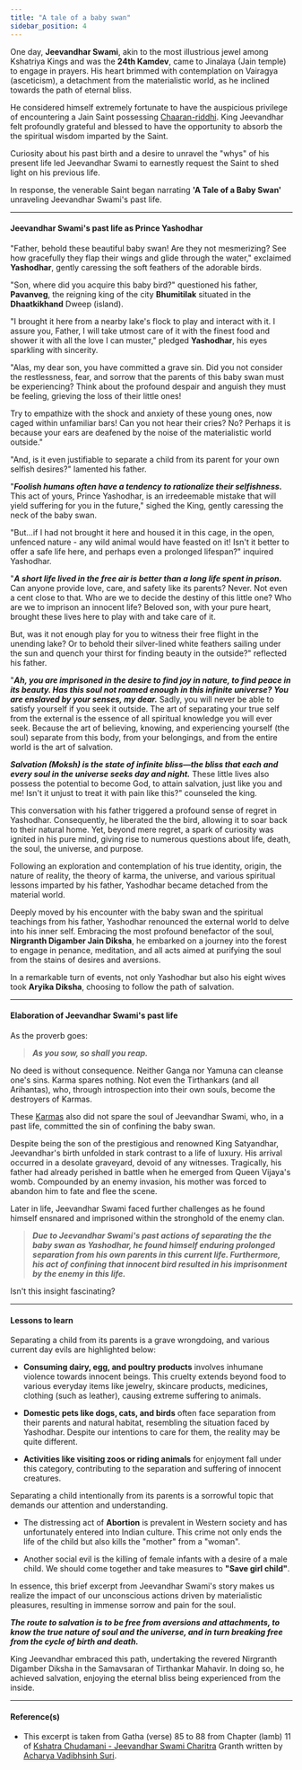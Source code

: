 ```yaml
---
title: "A tale of a baby swan"
sidebar_position: 4
---
```


One day, **Jeevandhar Swami**, akin to the most illustrious jewel among Kshatriya Kings and was the **24th Kamdev**, came to Jinalaya (Jain temple) to engage in prayers. His heart brimmed with contemplation on Vairagya (asceticism), a detachment from the materialistic world, as he inclined towards the path of eternal bliss.

He considered himself extremely fortunate to have the auspicious privilege of encountering a Jain Saint possessing [Chaaran-riddhi](./../Insights//64%20Riddhis/Kriya_Riddhi.md). King Jeevandhar felt profoundly grateful and blessed to have the opportunity to absorb the the spiritual wisdom imparted by the Saint.

Curiosity about his past birth and a desire to unravel the "whys" of his present life led Jeevandhar Swami to earnestly request the Saint to shed light on his previous life.

In response, the venerable Saint began narrating **'A Tale of a Baby Swan'** unraveling Jeevandhar Swami's past life.

---

#### Jeevandhar Swami's past life as Prince Yashodhar

"Father, behold these beautiful baby swan! Are they not mesmerizing? See how gracefully they flap their wings and glide through the water," exclaimed **Yashodhar**, gently caressing the soft feathers of the adorable birds.

"Son, where did you acquire this baby bird?" questioned his father, **Pavanveg**, the reigning king of the city **Bhumitilak** situated in the **Dhaatkikhand** Dweep (island).

"I brought it here from a nearby lake's flock to play and interact with it. I assure you, Father, I will take utmost care of it with the finest food and shower it with all the love I can muster," pledged **Yashodhar**, his eyes sparkling with sincerity.

"Alas, my dear son, you have committed a grave sin. Did you not consider the restlessness, fear, and sorrow that the parents of this baby swan must be experiencing? Think about the profound despair and anguish they must be feeling, grieving the loss of their little ones! 

Try to empathize with the shock and anxiety of these young ones, now caged within unfamiliar bars! Can you not hear their cries? No? Perhaps it is because your ears are deafened by the noise of the materialistic world outside."

"And, is it even justifiable to separate a child from its parent for your own selfish desires?" lamented his father.

"***Foolish humans often have a tendency to rationalize their selfishness.*** This act of yours, Prince Yashodhar, is an irredeemable mistake that will yield suffering for you in the future," sighed the King, gently caressing the neck of the baby swan.

"But...if I had not brought it here and housed it in this cage, in the open, unfenced nature - any wild animal would have feasted on it! Isn't it better to offer a safe life here, and perhaps even a prolonged lifespan?" inquired Yashodhar.

"***A short life lived in the free air is better than a long life spent in prison.*** Can anyone provide love, care, and safety like its parents? Never. Not even a cent close to that. Who are we to decide the destiny of this little one? Who are we to imprison an innocent life? Beloved son, with your pure heart, brought these lives here to play with and take care of it. 

But, was it not enough play for you to witness their free flight in the unending lake? Or to behold their silver-lined white feathers sailing under the sun and quench your thirst for finding beauty in the outside?" reflected his father.

"***Ah, you are imprisoned in the desire to find joy in nature, to find peace in its beauty. Has this soul not roamed enough in this infinite universe? You are enslaved by your senses, my dear.*** Sadly, you will never be able to satisfy yourself if you seek it outside. The art of separating your true self from the external is the essence of all spiritual knowledge you will ever seek. Because the art of believing, knowing, and experiencing yourself (the soul) separate from this body, from your belongings, and from the entire world is the art of salvation. 

***Salvation (Moksh) is the state of infinite bliss—the bliss that each and every soul in the universe seeks day and night.*** These little lives also possess the potential to become God, to attain salvation, just like you and me! Isn't it unjust to treat it with pain like this?" counseled the king.

This conversation with his father triggered a profound sense of regret in Yashodhar. Consequently, he liberated the the bird, allowing it to soar back to their natural home. Yet, beyond mere regret, a spark of curiosity was ignited in his pure mind, giving rise to numerous questions about life, death, the soul, the universe, and purpose.

Following an exploration and contemplation of his true identity, origin, the nature of reality, the theory of karma, the universe, and various spiritual lessons imparted by his father, Yashodhar became detached from the material world.

Deeply moved by his encounter with the baby swan and the spiritual teachings from his father, Yashodhar renounced the external world to delve into his inner self. Embracing the most profound benefactor of the soul, **Nirgranth Digamber Jain Diksha**, he embarked on a journey into the forest to engage in penance, meditation, and all acts aimed at purifying the soul from the stains of desires and aversions.

In a remarkable turn of events, not only Yashodhar but also his eight wives took **Aryika Diksha**, choosing to follow the path of salvation.

---

#### Elaboration of Jeevandhar Swami's past life

As the proverb goes:

> ***As you sow, so shall you reap.***

No deed is without consequence. Neither Ganga nor Yamuna can cleanse one's sins. Karma spares nothing. Not even the Tirthankars (and all Arihantas), who, through introspection into their own souls, become the destroyers of Karmas.

These [Karmas](./../Concepts/Karma%20Theory/part1.md) also did not spare the soul of Jeevandhar Swami, who, in a past life, committed the sin of confining the baby swan.

Despite being the son of the prestigious and renowned King Satyandhar, Jeevandhar's birth unfolded in stark contrast to a life of luxury. His arrival occurred in a desolate graveyard, devoid of any witnesses. Tragically, his father had already perished in battle when he emerged from Queen Vijaya's womb. Compounded by an enemy invasion, his mother was forced to abandon him to fate and flee the scene.

Later in life, Jeevandhar Swami faced further challenges as he found himself ensnared and imprisoned within the stronghold of the enemy clan.

> ***Due to Jeevandhar Swami's past actions of separating the the baby swan as Yashodhar, he found himself enduring prolonged separation from his own parents in this current life. Furthermore, his act of confining that innocent bird resulted in his imprisonment by the enemy in this life.***

Isn't this insight fascinating?

---

#### Lessons to learn

Separating a child from its parents is a grave wrongdoing, and various current day evils are highlighted below:

- **Consuming dairy, egg, and poultry products** involves inhumane violence towards innocent beings. This cruelty extends beyond food to various everyday items like jewelry, skincare products, medicines, clothing (such as leather), causing extreme suffering to animals.
  
- **Domestic pets like dogs, cats, and birds** often face separation from their parents and natural habitat, resembling the situation faced by Yashodhar. Despite our intentions to care for them, the reality may be quite different.

- **Activities like visiting zoos or riding animals** for enjoyment fall under this category, contributing to the separation and suffering of innocent creatures.

Separating a child intentionally from its parents is a sorrowful topic that demands our attention and understanding.

- The distressing act of **Abortion** is prevalent in Western society and has unfortunately entered into Indian culture. This crime not only ends the life of the child but also kills the "mother" from a "woman".

- Another social evil is the killing of female infants with a desire of a male child. We should come together and take measures to **"Save girl child"**.

In essence, this brief excerpt from Jeevandhar Swami's story makes us realize the impact of our unconscious actions driven by materialistic pleasures, resulting in immense sorrow and pain for the soul.

***The route to salvation is to be free from aversions and attachments, to know the true nature of soul and the universe, and in turn breaking free from the cycle of birth and death.***

King Jeevandhar embraced this path, undertaking the revered Nirgranth Digamber Diksha in the Samavsaran of Tirthankar Mahavir. In doing so, he achieved salvation, enjoying the eternal bliss being experienced from the inside.

---

#### Reference(s)

- This excerpt is taken from Gatha (verse) 85 to 88 from Chapter (lamb) 11 of [Kshatra Chudamani -  Jeevandhar Swami Charitra](./../Scriptures/Jeevandhar%20Swami%20Charitra/Summary.md) Granth written by [Acharya Vadibhsinh Suri](./../Biographies/Acharyas/Acharya_Vadibhsinh.md).
